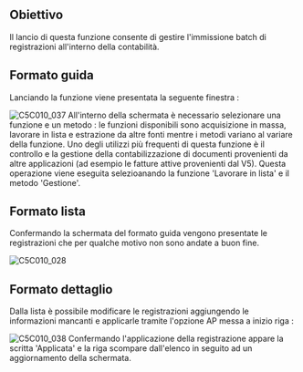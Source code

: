 ## Obiettivo
Il lancio di questa funzione consente di gestire l'immissione batch di registrazioni all'interno della contabilità.

## Formato guida
Lanciando la funzione viene presentata la seguente finestra : 

![C5C010_037](https://doc.smeup.com/immagini/MBDOC_OGG-P_C5BCH5/C5C010_037.png)
All'interno della schermata è necessario selezionare una funzione e un metodo :  le funzioni disponibili sono acquisizione in massa, lavorare in lista e estrazione da altre fonti mentre i metodi variano al variare della funzione.
Uno degli utilizzi più frequenti di questa funzione è il controllo e la gestione della contabilizzazione di documenti provenienti da altre applicazioni (ad esempio le fatture attive provenienti dal V5). Questa operazione viene eseguita selezioanando la funzione 'Lavorare in lista' e il metodo 'Gestione'.

## Formato lista
Confermando la schermata del formato guida vengono presentate le registrazioni che per qualche motivo non sono andate a buon fine.

![C5C010_028](https://doc.smeup.com/immagini/MBDOC_OGG-P_C5BCH5/C5C010_028.png)
## Formato dettaglio
Dalla lista è possibile modificare le registrazioni aggiungendo le informazioni mancanti e applicarle tramite l'opzione AP messa a inizio riga : 

![C5C010_038](https://doc.smeup.com/immagini/MBDOC_OGG-P_C5BCH5/C5C010_038.png)
Confermando l'applicazione della registrazione appare la scritta 'Applicata' e la riga scompare dall'elenco in seguito ad un aggiornamento della schermata.
